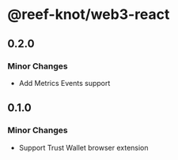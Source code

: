 # @reef-knot/web3-react

## 0.2.0

### Minor Changes

- Add Metrics Events support

## 0.1.0

### Minor Changes

- Support Trust Wallet browser extension
